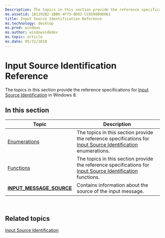 ```yaml
---
Description: The topics in this section provide the reference specifications for Input Source Identification in Windows 8.
ms.assetid: 1B1292B2-1BB6-4F75-8D82-CC0596B9D061
title: Input Source Identification Reference
ms.technology: desktop
ms.prod: windows
ms.author: windowssdkdev
ms.topic: article
ms.date: 05/31/2018
---
```


# Input Source Identification Reference

The topics in this section provide the reference specifications for [Input Source Identification](input-source-identification-portal.md) in Windows 8.

## In this section



| Topic                                                             | Description                                                                                                                                                        |
|-------------------------------------------------------------------|--------------------------------------------------------------------------------------------------------------------------------------------------------------------|
| [Enumerations](enumerations.md)<br/>                       | The topics in this section provide the reference specifications for [Input Source Identification](input-source-identification-portal.md) enumerations.<br/> |
| [Functions](functions.md)<br/>                             | The topics in this section provide the reference specifications for [Input Source Identification](input-source-identification-portal.md) functions.<br/>    |
| [**INPUT\_MESSAGE\_SOURCE**](/windows/desktop/api/winuser/ns-winuser-taginput_message_source)<br/> | Contains information about the source of the input message.<br/>                                                                                             |



 

## Related topics

<dl> <dt>

[Input Source Identification](input-source-identification-portal.md)
</dt> </dl>

 

 




